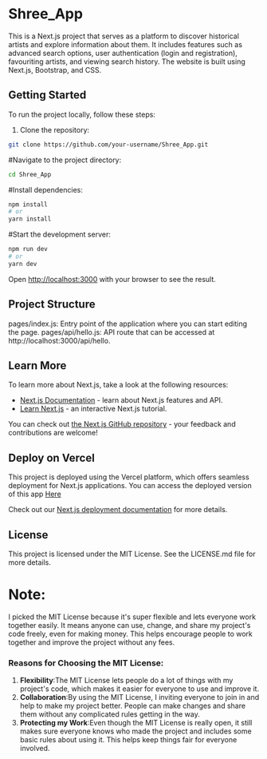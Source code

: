 # Shree_App

This is a Next.js project that serves as a platform to discover historical artists and explore information about them. It includes features such as advanced search options, user authentication (login and registration), favouriting artists, and viewing search history. The website is built using Next.js, Bootstrap, and CSS.

## Getting Started

To run the project locally, follow these steps:

1. Clone the repository:

```bash
git clone https://github.com/your-username/Shree_App.git
```
#Navigate to the project directory:
```bash
cd Shree_App
```
#Install dependencies:
```bash
npm install
# or
yarn install
```
#Start the development server:
```bash
npm run dev
# or
yarn dev
```

Open [http://localhost:3000](http://localhost:3000) with your browser to see the result.

## Project Structure

pages/index.js: Entry point of the application where you can start editing the page.
pages/api/hello.js: API route that can be accessed at http://localhost:3000/api/hello.

## Learn More

To learn more about Next.js, take a look at the following resources:

- [Next.js Documentation](https://nextjs.org/docs) - learn about Next.js features and API.
- [Learn Next.js](https://nextjs.org/learn) - an interactive Next.js tutorial.

You can check out [the Next.js GitHub repository](https://github.com/vercel/next.js/) - your feedback and contributions are welcome!

## Deploy on Vercel

This project is deployed using the Vercel platform, which offers seamless deployment for Next.js applications. You can access the deployed version of this app [Here](https://my-app-pi-sable.vercel.app) 

Check out our [Next.js deployment documentation](https://nextjs.org/docs/deployment) for more details.

## License
This project is licensed under the MIT License. See the LICENSE.md file for more details.

# Note:
I picked the MIT License because it's super flexible and lets everyone work together easily. It means anyone can use, change, and share my project's code freely, even for making money. This helps encourage people to work together and improve the project without any fees.

### Reasons for Choosing the MIT License:
1. **Flexibility**:The MIT License lets people do a lot of things with my project's code, which makes it easier for everyone to use and improve it.
2. **Collaboration**:By using the MIT License, I inviting everyone to join in and help to make my project better. People can make changes and share them without any complicated rules getting in the way.
3. **Protecting my Work**:Even though the MIT License is really open, it still makes sure everyone knows who made the project and includes some basic rules about using it. This helps keep things fair for everyone involved.
